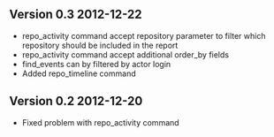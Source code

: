 Version 0.3 2012-12-22
----------------------

- repo_activity command accept repository parameter to filter which repository should be included in the report
- repo_activity command accept additional order_by fields
- find_events can by filtered by actor login
- Added repo_timeline command


Version 0.2 2012-12-20
----------------------

- Fixed problem with repo_activity command
